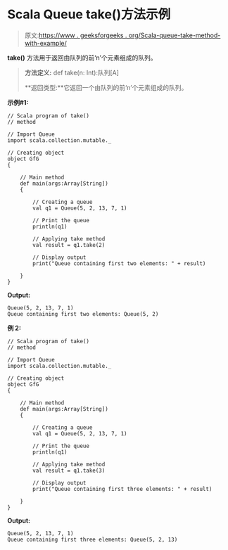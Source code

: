 # Scala Queue take()方法示例

> 原文:[https://www . geeksforgeeks . org/Scala-queue-take-method-with-example/](https://www.geeksforgeeks.org/scala-queue-take-method-with-example/)

**take()** 方法用于返回由队列的前‘n’个元素组成的队列。

> **方法定义:** def take(n: Int):队列[A]
> 
> **返回类型:**它返回一个由队列的前‘n’个元素组成的队列。

**示例#1:**

```
// Scala program of take() 
// method 

// Import Queue  
import scala.collection.mutable._

// Creating object 
object GfG 
{ 

    // Main method 
    def main(args:Array[String]) 
    { 

        // Creating a queue 
        val q1 = Queue(5, 2, 13, 7, 1) 

        // Print the queue
        println(q1)

        // Applying take method 
        val result = q1.take(2)

        // Display output
        print("Queue containing first two elements: " + result)

    } 
} 
```

**Output:**

```
Queue(5, 2, 13, 7, 1)
Queue containing first two elements: Queue(5, 2)

```

**例 2:**

```
// Scala program of take() 
// method 

// Import Queue  
import scala.collection.mutable._

// Creating object 
object GfG 
{ 

    // Main method 
    def main(args:Array[String]) 
    { 

        // Creating a queue 
        val q1 = Queue(5, 2, 13, 7, 1) 

        // Print the queue
        println(q1)

        // Applying take method 
        val result = q1.take(3)

        // Display output
        print("Queue containing first three elements: " + result)

    } 
} 
```

**Output:**

```
Queue(5, 2, 13, 7, 1)
Queue containing first three elements: Queue(5, 2, 13)

```